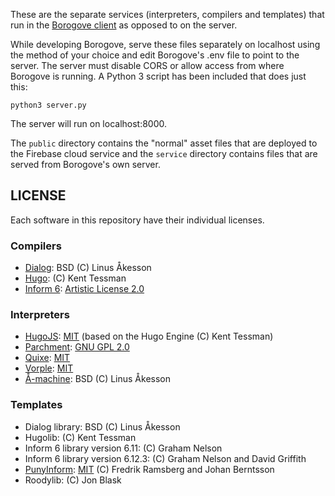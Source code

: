 These are the separate services (interpreters, compilers and templates) that run in the [Borogove client](https://github.com/vorple/borogove-ide) as opposed to on the server.

While developing Borogove, serve these files separately on localhost using the method of your choice and edit Borogove's .env file to point to the server. The server must disable CORS or allow access from where Borogove is running. A Python 3 script has been included that does just this:

```
python3 server.py
```

The server will run on localhost:8000.

The `public` directory contains the "normal" asset files that are deployed to the Firebase cloud service and the `service` directory contains files that are served from Borogove's own server.


## LICENSE

Each software in this repository have their individual licenses.

### Compilers

* [Dialog](https://linusakesson.net/dialog/): BSD (C) Linus Åkesson
* [Hugo](https://bitbucket.org/0branch/hugo-unix/src/default/): (C) Kent Tessman
* [Inform 6](https://github.com/DavidKinder/Inform6): [Artistic License 2.0](https://raw.githubusercontent.com/DavidKinder/Inform6/master/licence.txt)

### Interpreters

* [HugoJS](https://github.com/juhana/hugojs): [MIT](https://github.com/juhana/hugojs/blob/master/LICENSE) (based on the Hugo Engine (C) Kent Tessman)
* [Parchment](https://github.com/curiousdannii/parchment): [GNU GPL 2.0](https://github.com/curiousdannii/parchment/blob/master/LICENCE)
* [Quixe](https://eblong.com/zarf/glulx/quixe/): [MIT](https://raw.githubusercontent.com/erkyrath/quixe/master/LICENSE)
* [Vorple](https://github.com/vorple/vorple): [MIT](https://raw.githubusercontent.com/vorple/vorple/master/LICENSE)
* [Å-machine](https://linusakesson.net/dialog/aamachine/index.php): BSD (C) Linus Åkesson

### Templates

* Dialog library: BSD (C) Linus Åkesson
* Hugolib: (C) Kent Tessman
* Inform 6 library version 6.11: (C) Graham Nelson
* Inform 6 library version 6.12.3: (C) Graham Nelson and David Griffith
* [PunyInform](https://github.com/johanberntsson/PunyInform): [MIT](https://github.com/johanberntsson/PunyInform/blob/master/LICENSE) (C) Fredrik Ramsberg and Johan Berntsson
* Roodylib: (C) Jon Blask
